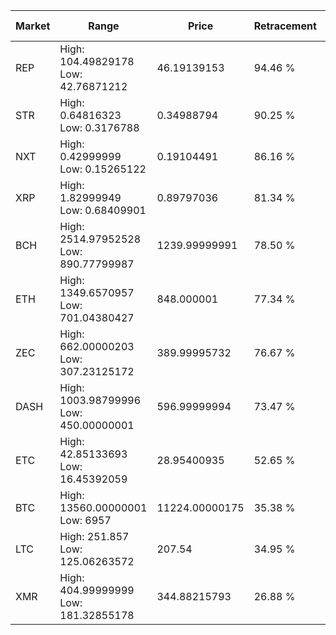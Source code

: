 | Market | Range | Price| Retracement | Doubles to 50% |
| --- | --- | --- | --- | --- |
| REP | High: 104.49829178<br />Low: 42.76871212 | 46.19139153 | 94.46 % | 1.59 |
| STR | High: 0.64816323<br />Low: 0.3176788 | 0.34988794 | 90.25 % | 1.38 |
| NXT | High: 0.42999999<br />Low: 0.15265122 | 0.19104491 | 86.16 % | 1.52 |
| XRP | High: 1.82999949<br />Low: 0.68409901 | 0.89797036 | 81.34 % | 1.40 |
| BCH | High: 2514.97952528<br />Low: 890.77799987 | 1239.99999991 | 78.50 % | 1.37 |
| ETH | High: 1349.6570957<br />Low: 701.04380427 | 848.000001 | 77.34 % | 1.21 |
| ZEC | High: 662.00000203<br />Low: 307.23125172 | 389.99995732 | 76.67 % | 1.24 |
| DASH | High: 1003.98799996<br />Low: 450.00000001 | 596.99999994 | 73.47 % | 1.22 |
| ETC | High: 42.85133693<br />Low: 16.45392059 | 28.95400935 | 52.65 % | 1.02 |
| BTC | High: 13560.00000001<br />Low: 6957 | 11224.00000175 | 35.38 % | 0.00 |
| LTC | High: 251.857<br />Low: 125.06263572 | 207.54 | 34.95 % | 0.00 |
| XMR | High: 404.99999999<br />Low: 181.32855178 | 344.88215793 | 26.88 % | 0.00 |
